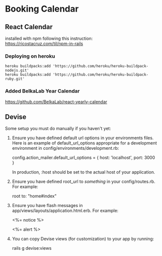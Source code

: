 # Booking Calendar
## React Calendar
installed with npm following this instruction:
https://ricostacruz.com/til/npm-in-rails

### Deploying on heroku

    heroku buildpacks:add 'https://github.com/heroku/heroku-buildpack-nodejs.git'
    heroku buildpacks:add 'https://github.com/heroku/heroku-buildpack-ruby.git'
### Added BelkaLab Year Calendar
https://github.com/BelkaLab/react-yearly-calendar

## Devise

Some setup you must do manually if you haven't yet:

  1. Ensure you have defined default url options in your environments files. Here
     is an example of default_url_options appropriate for a development environment
     in config/environments/development.rb:

       config.action_mailer.default_url_options = { host: 'localhost', port: 3000 }

     In production, :host should be set to the actual host of your application.

  2. Ensure you have defined root_url to *something* in your config/routes.rb.
     For example:

       root to: "home#index"

  3. Ensure you have flash messages in app/views/layouts/application.html.erb.
     For example:

       <p class="notice"><%= notice %></p>
       <p class="alert"><%= alert %></p>

  4. You can copy Devise views (for customization) to your app by running:

       rails g devise:views
